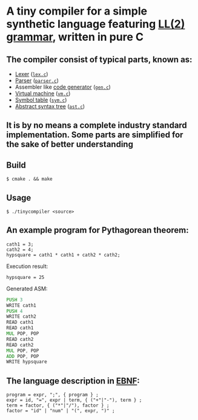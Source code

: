 # A tiny compiler for a simple synthetic language featuring [LL(2) grammar](https://en.wikipedia.org/wiki/LL_grammar), written in pure C 
## The compiler consist of typical parts, known as:
* [Lexer](https://en.wikipedia.org/wiki/Lexical_analysis) ([`lex.c`](./src/lex.c))
* [Parser](https://en.wikipedia.org/wiki/Parsing) ([`parser.c`](./src/parser.c))
* Assembler like [code generator](https://en.wikipedia.org/wiki/Code_generation_(compiler)) ([`gen.c`](./src/gen.c))
* [Virtual machine](https://en.wikipedia.org/wiki/Virtual_machine) ([`vm.c`](./src/vm.c))
* [Symbol table](https://en.wikipedia.org/wiki/Symbol_table) ([`sym.c`](./src/sym.c))
* [Abstract syntax tree](https://en.wikipedia.org/wiki/Abstract_syntax_tree) ([`ast.c`](./src/ast.c))
## It is by no means a complete industry standard implementation. Some parts are simplified for the sake of better understanding
## Build
```$ cmake . && make```
## Usage
```$ ./tinycompiler <source>```
## An example program for Pythagorean theorem:
```
cath1 = 3;
cath2 = 4;
hypsquare = cath1 * cath1 + cath2 * cath2;
```
Execution result:
```
hypsquare = 25
```
Generated ASM:
```asm
PUSH 3
WRITE cath1
PUSH 4
WRITE cath2
READ cath1
READ cath1
MUL POP, POP
READ cath2
READ cath2
MUL POP, POP
ADD POP, POP
WRITE hypsquare
```
## The language description in [EBNF](https://en.wikipedia.org/wiki/Extended_Backus%E2%80%93Naur_form):
```
program = expr, ";", { program } ;
expr = id, "=", expr | term, { ("+"|"-"), term } ;
term = factor, { ("*"|"/"), factor } ;
factor = "id" | "num" | "(", expr, ")" ;
```
